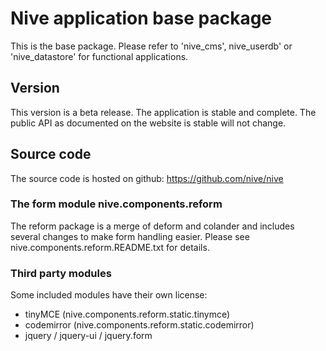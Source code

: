 
# Nive application base package
This is the base package. Please refer to 'nive_cms', nive_userdb' 
or 'nive_datastore' for functional applications.

## Version
This version is a beta release. The application is stable and complete. The public API as documented 
on the website is stable will not change. 

## Source code
The source code is hosted on github: https://github.com/nive/nive

### The form module nive.components.reform
The reform package is a merge of deform and colander and includes several changes 
to make form handling easier. Please see nive.components.reform.README.txt for details.

### Third party modules 
Some included modules have their own license:

- tinyMCE (nive.components.reform.static.tinymce)
- codemirror (nive.components.reform.static.codemirror)
- jquery / jquery-ui / jquery.form

